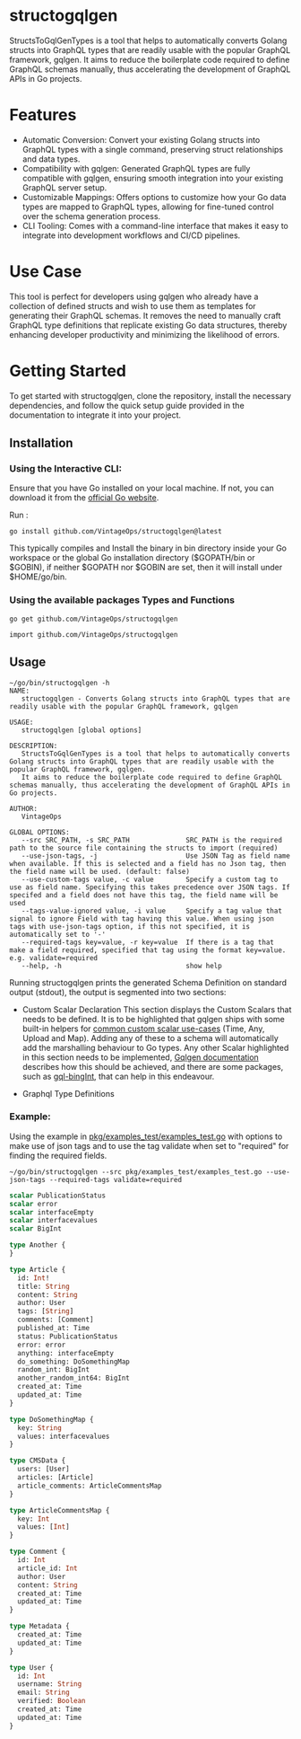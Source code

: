 # structogqlgen
StructsToGqlGenTypes is a tool that helps to automatically converts Golang structs into GraphQL types that are readily usable with the popular GraphQL framework, gqlgen. It aims to reduce the boilerplate code required to define GraphQL schemas manually, thus accelerating the development of GraphQL APIs in Go projects.

# Features
- Automatic Conversion: Convert your existing Golang structs into GraphQL types with a single command, preserving struct relationships and data types.
- Compatibility with gqlgen: Generated GraphQL types are fully compatible with gqlgen, ensuring smooth integration into your existing GraphQL server setup.
- Customizable Mappings: Offers options to customize how your Go data types are mapped to GraphQL types, allowing for fine-tuned control over the schema generation process.
- CLI Tooling: Comes with a command-line interface that makes it easy to integrate into development workflows and CI/CD pipelines.

# Use Case
  This tool is perfect for developers using gqlgen who already have a collection of defined structs and wish to use them as templates for generating their GraphQL schemas. It removes the need to manually craft GraphQL type definitions that replicate existing Go data structures, thereby enhancing developer productivity and minimizing the likelihood of errors.

# Getting Started
To get started with structogqlgen, clone the repository, install the necessary dependencies, and follow the quick setup guide provided in the documentation to integrate it into your project.

## Installation

### Using the Interactive CLI:

Ensure that you have Go installed on your local machine. If not, you can download it from the [official Go website](https://golang.org/).

Run : 

```shell
go install github.com/VintageOps/structogqlgen@latest
```

This typically compiles and Install the binary in bin directory inside your Go workspace or the global Go installation directory ($GOPATH/bin or $GOBIN), if neither $GOPATH nor $GOBIN are set, then it will install under $HOME/go/bin. 

### Using the available packages Types and Functions

```shell
go get github.com/VintageOps/structogqlgen
```

```
import github.com/VintageOps/structogqlgen
```

## Usage

```shell
~/go/bin/structogqlgen -h
NAME:
   structogqlgen - Converts Golang structs into GraphQL types that are readily usable with the popular GraphQL framework, gqlgen

USAGE:
   structogqlgen [global options] 

DESCRIPTION:
   StructsToGqlGenTypes is a tool that helps to automatically converts Golang structs into GraphQL types that are readily usable with the popular GraphQL framework, gqlgen.
   It aims to reduce the boilerplate code required to define GraphQL schemas manually, thus accelerating the development of GraphQL APIs in Go projects.

AUTHOR:
   VintageOps

GLOBAL OPTIONS:
   --src SRC_PATH, -s SRC_PATH              SRC_PATH is the required path to the source file containing the structs to import (required)
   --use-json-tags, -j                      Use JSON Tag as field name when available. If this is selected and a field has no Json tag, then the field name will be used. (default: false)
   --use-custom-tags value, -c value        Specify a custom tag to use as field name. Specifying this takes precedence over JSON tags. If specifed and a field does not have this tag, the field name will be used
   --tags-value-ignored value, -i value     Specify a tag value that signal to ignore Field with tag having this value. When using json tags with use-json-tags option, if this not specified, it is automatically set to '-'
   --required-tags key=value, -r key=value  If there is a tag that make a field required, specified that tag using the format key=value. e.g. validate=required
   --help, -h                               show help
```

Running structogqlgen prints the generated Schema Definition on standard output (stdout), the output is segmented into two sections:

- Custom Scalar Declaration
This section displays the Custom Scalars that needs to be defined.
It is to be highlighted that gqlgen ships with some built-in helpers for [common custom scalar use-cases](https://gqlgen.com/reference/scalars/#built-in-helpers) (Time, Any, Upload and Map). Adding any of these to a schema will automatically add the marshalling behaviour to Go types.
Any other Scalar highlighted in this section needs to be implemented, [Gqlgen documentation](https://gqlgen.com/reference/scalars/#custom-scalars-with-user-defined-types) describes how this should be achieved, and there are some packages, such as [gql-bingInt](https://github.com/xplorfin/gql-bigint), that can help in this endeavour.

- Graphql Type Definitions 

### Example:

Using the example in [pkg/examples_test/examples_test.go](https://github.com/VintageOps/structogqlgen/blob/main/pkg/examples_test/examples_test.go) with options to make use of json tags and to use the tag validate when set to "required" for finding the required fields.

```shell
~/go/bin/structogqlgen --src pkg/examples_test/examples_test.go --use-json-tags --required-tags validate=required
```

```graphql
scalar PublicationStatus
scalar error
scalar interfaceEmpty
scalar interfacevalues
scalar BigInt

type Another {
}

type Article {
  id: Int!
  title: String
  content: String
  author: User
  tags: [String]
  comments: [Comment]
  published_at: Time
  status: PublicationStatus
  error: error
  anything: interfaceEmpty
  do_something: DoSomethingMap
  random_int: BigInt
  another_random_int64: BigInt
  created_at: Time
  updated_at: Time
}

type DoSomethingMap {
  key: String
  values: interfacevalues
}

type CMSData {
  users: [User]
  articles: [Article]
  article_comments: ArticleCommentsMap
}

type ArticleCommentsMap {
  key: Int
  values: [Int]
}

type Comment {
  id: Int
  article_id: Int
  author: User
  content: String
  created_at: Time
  updated_at: Time
}

type Metadata {
  created_at: Time
  updated_at: Time
}

type User {
  id: Int
  username: String
  email: String
  verified: Boolean
  created_at: Time
  updated_at: Time
}
```

